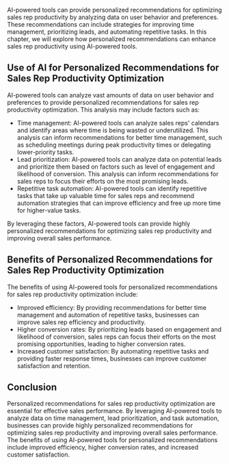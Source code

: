 

AI-powered tools can provide personalized recommendations for optimizing sales rep productivity by analyzing data on user behavior and preferences. These recommendations can include strategies for improving time management, prioritizing leads, and automating repetitive tasks. In this chapter, we will explore how personalized recommendations can enhance sales rep productivity using AI-powered tools.

Use of AI for Personalized Recommendations for Sales Rep Productivity Optimization
----------------------------------------------------------------------------------

AI-powered tools can analyze vast amounts of data on user behavior and preferences to provide personalized recommendations for sales rep productivity optimization. This analysis may include factors such as:

* Time management: AI-powered tools can analyze sales reps' calendars and identify areas where time is being wasted or underutilized. This analysis can inform recommendations for better time management, such as scheduling meetings during peak productivity times or delegating lower-priority tasks.
* Lead prioritization: AI-powered tools can analyze data on potential leads and prioritize them based on factors such as level of engagement and likelihood of conversion. This analysis can inform recommendations for sales reps to focus their efforts on the most promising leads.
* Repetitive task automation: AI-powered tools can identify repetitive tasks that take up valuable time for sales reps and recommend automation strategies that can improve efficiency and free up more time for higher-value tasks.

By leveraging these factors, AI-powered tools can provide highly personalized recommendations for optimizing sales rep productivity and improving overall sales performance.

Benefits of Personalized Recommendations for Sales Rep Productivity Optimization
--------------------------------------------------------------------------------

The benefits of using AI-powered tools for personalized recommendations for sales rep productivity optimization include:

* Improved efficiency: By providing recommendations for better time management and automation of repetitive tasks, businesses can improve sales rep efficiency and productivity.
* Higher conversion rates: By prioritizing leads based on engagement and likelihood of conversion, sales reps can focus their efforts on the most promising opportunities, leading to higher conversion rates.
* Increased customer satisfaction: By automating repetitive tasks and providing faster response times, businesses can improve customer satisfaction and retention.

Conclusion
----------

Personalized recommendations for sales rep productivity optimization are essential for effective sales performance. By leveraging AI-powered tools to analyze data on time management, lead prioritization, and task automation, businesses can provide highly personalized recommendations for optimizing sales rep productivity and improving overall sales performance. The benefits of using AI-powered tools for personalized recommendations include improved efficiency, higher conversion rates, and increased customer satisfaction.
